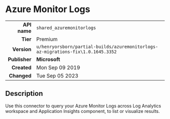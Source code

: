 # Azure Monitor Logs
| | |
|-:|-|
|**API name**|`shared_azuremonitorlogs`|
|**Tier**|Premium|
|**Version**|`u/henryorsborn/partial-builds/azuremonitorlogs-az-migrations-fix\1.0.1645.3352`|
|**Publisher**|**Microsoft**|
|**Created**|Mon Sep 09 2019|
|**Changed**|Tue Sep 05 2023|

## Description
Use this connector to query your Azure Monitor Logs across Log Analytics workspace and Application Insights component, to list or visualize results.
